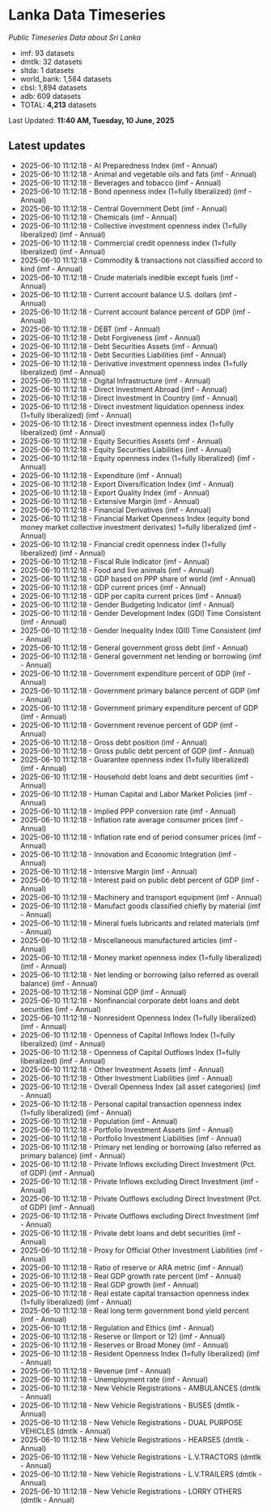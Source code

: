 # Lanka Data Timeseries
*Public Timeseries Data about Sri Lanka*

* imf: 93 datasets
* dmtlk: 32 datasets
* sltda: 1 datasets
* world_bank: 1,584 datasets
* cbsl: 1,894 datasets
* adb: 609 datasets
* TOTAL: **4,213** datasets

Last Updated: **11:40 AM, Tuesday, 10 June, 2025**

## Latest updates

* 2025-06-10 11:12:18 - AI Preparedness Index (imf - Annual)
* 2025-06-10 11:12:18 - Animal and vegetable oils and fats (imf - Annual)
* 2025-06-10 11:12:18 - Beverages and tobacco (imf - Annual)
* 2025-06-10 11:12:18 - Bond openness index (1=fully liberalized) (imf - Annual)
* 2025-06-10 11:12:18 - Central Government Debt (imf - Annual)
* 2025-06-10 11:12:18 - Chemicals (imf - Annual)
* 2025-06-10 11:12:18 - Collective investment openness index (1=fully liberalized) (imf - Annual)
* 2025-06-10 11:12:18 - Commercial credit openness index (1=fully liberalized) (imf - Annual)
* 2025-06-10 11:12:18 - Commodity & transactions not classified accord to kind (imf - Annual)
* 2025-06-10 11:12:18 - Crude materials inedible except fuels (imf - Annual)
* 2025-06-10 11:12:18 - Current account balance U.S. dollars (imf - Annual)
* 2025-06-10 11:12:18 - Current account balance percent of GDP (imf - Annual)
* 2025-06-10 11:12:18 - DEBT (imf - Annual)
* 2025-06-10 11:12:18 - Debt Forgiveness (imf - Annual)
* 2025-06-10 11:12:18 - Debt Securities Assets (imf - Annual)
* 2025-06-10 11:12:18 - Debt Securities Liabilities (imf - Annual)
* 2025-06-10 11:12:18 - Derivative investment openness index (1=fully liberalized) (imf - Annual)
* 2025-06-10 11:12:18 - Digital Infrastructure (imf - Annual)
* 2025-06-10 11:12:18 - Direct Investment Abroad (imf - Annual)
* 2025-06-10 11:12:18 - Direct Investment In Country (imf - Annual)
* 2025-06-10 11:12:18 - Direct investment liquidation openness index (1=fully liberalized) (imf - Annual)
* 2025-06-10 11:12:18 - Direct investment openness index (1=fully liberalized) (imf - Annual)
* 2025-06-10 11:12:18 - Equity Securities Assets (imf - Annual)
* 2025-06-10 11:12:18 - Equity Securities Liabilities (imf - Annual)
* 2025-06-10 11:12:18 - Equity openness index (1=fully liberalized) (imf - Annual)
* 2025-06-10 11:12:18 - Expenditure (imf - Annual)
* 2025-06-10 11:12:18 - Export Diversification Index (imf - Annual)
* 2025-06-10 11:12:18 - Export Quality Index (imf - Annual)
* 2025-06-10 11:12:18 - Extensive Margin (imf - Annual)
* 2025-06-10 11:12:18 - Financial Derivatives (imf - Annual)
* 2025-06-10 11:12:18 - Financial Market Openness Index (equity bond money market collective investment derivates) 1=fully liberalized (imf - Annual)
* 2025-06-10 11:12:18 - Financial credit openness index (1=fully liberalized) (imf - Annual)
* 2025-06-10 11:12:18 - Fiscal Rule Indicator (imf - Annual)
* 2025-06-10 11:12:18 - Food and live animals (imf - Annual)
* 2025-06-10 11:12:18 - GDP based on PPP share of world (imf - Annual)
* 2025-06-10 11:12:18 - GDP current prices (imf - Annual)
* 2025-06-10 11:12:18 - GDP per capita current prices (imf - Annual)
* 2025-06-10 11:12:18 - Gender Budgeting Indicator (imf - Annual)
* 2025-06-10 11:12:18 - Gender Development Index (GDI) Time Consistent (imf - Annual)
* 2025-06-10 11:12:18 - Gender Inequality Index (GII) Time Consistent (imf - Annual)
* 2025-06-10 11:12:18 - General government gross debt (imf - Annual)
* 2025-06-10 11:12:18 - General government net lending or borrowing (imf - Annual)
* 2025-06-10 11:12:18 - Government expenditure percent of GDP (imf - Annual)
* 2025-06-10 11:12:18 - Government primary balance percent of GDP (imf - Annual)
* 2025-06-10 11:12:18 - Government primary expenditure percent of GDP (imf - Annual)
* 2025-06-10 11:12:18 - Government revenue percent of GDP (imf - Annual)
* 2025-06-10 11:12:18 - Gross debt position (imf - Annual)
* 2025-06-10 11:12:18 - Gross public debt percent of GDP (imf - Annual)
* 2025-06-10 11:12:18 - Guarantee openness index (1=fully liberalized) (imf - Annual)
* 2025-06-10 11:12:18 - Household debt loans and debt securities (imf - Annual)
* 2025-06-10 11:12:18 - Human Capital and Labor Market Policies (imf - Annual)
* 2025-06-10 11:12:18 - Implied PPP conversion rate (imf - Annual)
* 2025-06-10 11:12:18 - Inflation rate average consumer prices (imf - Annual)
* 2025-06-10 11:12:18 - Inflation rate end of period consumer prices (imf - Annual)
* 2025-06-10 11:12:18 - Innovation and Economic Integration (imf - Annual)
* 2025-06-10 11:12:18 - Intensive Margin (imf - Annual)
* 2025-06-10 11:12:18 - Interest paid on public debt percent of GDP (imf - Annual)
* 2025-06-10 11:12:18 - Machinery and transport equipment (imf - Annual)
* 2025-06-10 11:12:18 - Manufact goods classified chiefly by material (imf - Annual)
* 2025-06-10 11:12:18 - Mineral fuels lubricants and related materials (imf - Annual)
* 2025-06-10 11:12:18 - Miscellaneous manufactured articles (imf - Annual)
* 2025-06-10 11:12:18 - Money market openness index (1=fully liberalized) (imf - Annual)
* 2025-06-10 11:12:18 - Net lending or borrowing (also referred as overall balance) (imf - Annual)
* 2025-06-10 11:12:18 - Nominal GDP (imf - Annual)
* 2025-06-10 11:12:18 - Nonfinancial corporate debt loans and debt securities (imf - Annual)
* 2025-06-10 11:12:18 - Nonresident Openness Index (1=fully liberalized) (imf - Annual)
* 2025-06-10 11:12:18 - Openness of Capital Inflows Index (1=fully liberalized) (imf - Annual)
* 2025-06-10 11:12:18 - Openness of Capital Outflows Index (1=fully liberalized) (imf - Annual)
* 2025-06-10 11:12:18 - Other Investment Assets (imf - Annual)
* 2025-06-10 11:12:18 - Other Investment Liabilities (imf - Annual)
* 2025-06-10 11:12:18 - Overall Openness Index (all asset categories) (imf - Annual)
* 2025-06-10 11:12:18 - Personal capital transaction openness index (1=fully liberalized) (imf - Annual)
* 2025-06-10 11:12:18 - Population (imf - Annual)
* 2025-06-10 11:12:18 - Portfolio Investment Assets (imf - Annual)
* 2025-06-10 11:12:18 - Portfolio Investment Liabilities (imf - Annual)
* 2025-06-10 11:12:18 - Primary net lending or borrowing (also referred as primary balance) (imf - Annual)
* 2025-06-10 11:12:18 - Private Inflows excluding Direct Investment (Pct. of GDP) (imf - Annual)
* 2025-06-10 11:12:18 - Private Inflows excluding Direct Investment (imf - Annual)
* 2025-06-10 11:12:18 - Private Outflows excluding Direct Investment (Pct. of GDP) (imf - Annual)
* 2025-06-10 11:12:18 - Private Outflows excluding Direct Investment (imf - Annual)
* 2025-06-10 11:12:18 - Private debt loans and debt securities (imf - Annual)
* 2025-06-10 11:12:18 - Proxy for Official Other Investment Liabilities (imf - Annual)
* 2025-06-10 11:12:18 - Ratio of reserve or ARA metric (imf - Annual)
* 2025-06-10 11:12:18 - Real GDP growth rate percent (imf - Annual)
* 2025-06-10 11:12:18 - Real GDP growth (imf - Annual)
* 2025-06-10 11:12:18 - Real estate capital transaction openness index (1=fully liberalized) (imf - Annual)
* 2025-06-10 11:12:18 - Real long term government bond yield percent (imf - Annual)
* 2025-06-10 11:12:18 - Regulation and Ethics (imf - Annual)
* 2025-06-10 11:12:18 - Reserve or (Import or 12) (imf - Annual)
* 2025-06-10 11:12:18 - Reserves or Broad Money (imf - Annual)
* 2025-06-10 11:12:18 - Resident Openness Index (1=fully liberalized) (imf - Annual)
* 2025-06-10 11:12:18 - Revenue (imf - Annual)
* 2025-06-10 11:12:18 - Unemployment rate (imf - Annual)
* 2025-06-10 11:12:18 - New Vehicle Registrations - AMBULANCES (dmtlk - Annual)
* 2025-06-10 11:12:18 - New Vehicle Registrations - BUSES (dmtlk - Annual)
* 2025-06-10 11:12:18 - New Vehicle Registrations - DUAL PURPOSE VEHICLES (dmtlk - Annual)
* 2025-06-10 11:12:18 - New Vehicle Registrations - HEARSES (dmtlk - Annual)
* 2025-06-10 11:12:18 - New Vehicle Registrations - L.V.TRACTORS (dmtlk - Annual)
* 2025-06-10 11:12:18 - New Vehicle Registrations - L.V.TRAILERS (dmtlk - Annual)
* 2025-06-10 11:12:18 - New Vehicle Registrations - LORRY OTHERS (dmtlk - Annual)